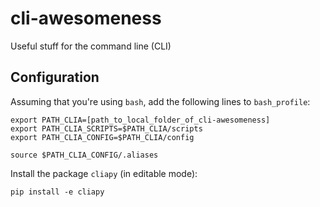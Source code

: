 # cli-awesomeness

Useful stuff for the command line (CLI)

## Configuration

Assuming that you're using `bash`, add the following lines to `bash_profile`:
```
export PATH_CLIA=[path_to_local_folder_of_cli-awesomeness]
export PATH_CLIA_SCRIPTS=$PATH_CLIA/scripts
export PATH_CLIA_CONFIG=$PATH_CLIA/config

source $PATH_CLIA_CONFIG/.aliases
```

Install the package `cliapy` (in editable mode):
```
pip install -e cliapy
```
